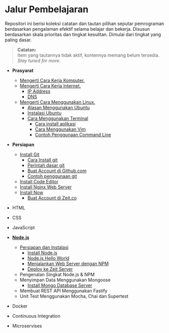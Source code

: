 # Jalur Pembelajaran

Repositori ini berisi koleksi catatan dan tautan pilihan seputar pemrograman berdasarkan pengalaman efektif selama belajar dan bekerja. Disusun berdasarkan skala prioritas dan tingkat kesulitan. Dimulai dari tingkat yang paling dasar. 

> **Catatan:**   
> Item yang tautannya tidak aktif, kontennya memang belum tersedia. *Stay tuned for more.*

- **Prasyarat**   
  - [Mengerti Cara Kerja Komputer.](komputer/readme.md)
  - [Mengerti Cara Kerja Internet.](internet/readme.md)
    - [IP Address](internet/readme.md#ip-address)
    - [DNS](internet/readme.md#dns)
  - [Mengerti Cara Menggunakan Linux.](linux/readme.md)
    - [Alasan Menggunakan Ubuntu](linux/readme.md#alasan-menggunakan-ubuntu)
    - [Instalasi Ubuntu](linux/readme.md#instalasi-ubuntu)
    - [Cara Menggunakan Terminal](linux/readme.md#cara-menggunakan-terminal)
      - [Cara install aplikasi](linux/readme.md#cara-install-aplikasi)
      - [Cara Menggunakan Vim](linux/readme.md#cara-menggunakan-vim)
      - [Contoh Penggunaan Command Line](linux/readme.md#contoh-penggunaan-command-line)
- **Persiapan**
  - [Install Git](git/readme.md)
    - [Cara Install git](git#cara-install-git)
    - [Perintah dasar git](git#perintah-dasar-git)
    - [Buat Account di Github.com](git#buat-account-di-githubcom)
    - [Contoh penggunaan git](git#contoh-penggunaan-git)
  - [Install Code Editor](persiapan.md#install-vscode)
  - [Install Nginx Web Server](https://www.nginx.com/resources/wiki/start/topics/tutorials/install/#official-debian-ubuntu-packages)
  - [Install Now](persiapan.md#install-now)
    - [Buat Account di Zeit.co](persiapan.md#buat-account-zeitco)
- HTML
- CSS
- JavaScript
- [**Node.js**](node.js/readme.md)   
  - [Persiapan dan Instalasi](node.js/anoa/readme.md)
    - [Install Node.js](node.js/anoa/readme.md#install-nodejs)
    - [Node.js Hello World](node.js/anoa/readme.md#nodejs-hello-world)
    - [Menjalankan Web Server dengan NPM](node.js/anoa/readme.md#menjalankan-web-server-dengan-npm)
    - [Deploy ke Zeit Server](node.js/anoa/readme.md#deploy-ke-zeit-server)
  - Pengenalan Singkat Node.js & NPM
  - Menyimpan Data Menggunakan Mongoose
    - [Install Mongo Database Server](https://docs.mongodb.com/manual/tutorial/install-mongodb-on-ubuntu/#install-mongodb-community-edition-using-deb-packages)
  - Membuat REST API Menggunakan Fastify
  - Unit Test Menggunakan Mocha, Chai dan Supertest
  
- Docker
- Continuous Integration
- Microservises
